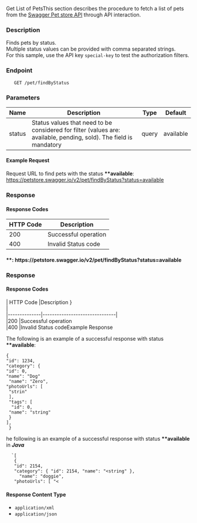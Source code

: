 <!DOCTYPE html>
<html>

<head>
  <meta charset="utf-8">
  <meta name="viewport" content="width=device-width, initial-scale=1.0">
  <title>PetStore</title>
  <link rel="stylesheet" href="https://stackedit.io/style.css" />
</head>

<body class="stackedit">
  <div class="stackedit__html"><p>Get List of PetsThis section describes the procedure to fetch a list of pets from the  <a href="https://petstore.swagger.io/">Swagger Pet store API</a> through API interaction.</p>
<h3 id="description">Description</h3>
<p>Finds pets by status.<br>
Multiple status values can be provided with comma separated strings.<br>
For this sample, use the API key <code>special-key</code> to test the authorization filters.</p>
<h3 id="endpoint">Endpoint</h3>
<pre><code>   GET /pet/findByStatus
</code></pre>
<h3 id="parameters">Parameters</h3>
<table>
<thead>
<tr>
<th>Name</th>
<th>Description</th>
<th>Type</th>
<th>Default</th>
</tr>
</thead>
<tbody>
<tr>
<td>status</td>
<td>Status values that need to be considered for filter (values are: available, pending, sold). The field is mandatory</td>
<td>query</td>
<td>available</td>
</tr>
</tbody>
</table><h4 id="example-requesth4">Example Request</h4>
<p>
Request URL to find pets with the status <strong>**available</strong>:<br>
<a href="https://petstore.swagger.io/v2/pet/findByStatus?status=available">https://petstore.swagger.io/v2/pet/findByStatus?status=available</a></p>
<h3 id="response">Response</h3>
<h4 id="response-codes">Response Codes</h4>
<table>
<thead>
<tr>
<th>HTTP Code</th>
<th>Description</th>
</tr>
</thead>
<tbody>
<tr>
<td>200</td>
<td>Successful operation</td>
</tr>
<tr>
<td>400</td>
<td>Invalid Status code</td>
</tr>
</tbody>
</table><h4 id="example-response">**: 
https://petstore.swagger.io/v2/pet/findByStatus?status=available
</h4><h3 id="response">Response</h3>
<h4 id="response-codes">Response Codes</h4>
<p>| HTTP Code       |Description    }<br>
|<br>
|--------------|-------------------------------|<br>
|200           |Successful operation<br>
|400           |Invalid Status codeExample Response</p>
<p>
The following is an example of a successful  response with status <strong>**available</strong>:</p>
<pre><code>{
"id": 1234,
"category": {
"id": 0,
"name": "Dog"
 "name": "Zero",
"photoUrls": [
 "strin"
 ],
 "tags": [
  "id": 0,
 "name": "string"
 }
],
 }
</code></pre>
<p>he following is an example of a successful  response with status <strong>**available</strong> in <em><strong>Java</strong></em></p>
<pre><code>  `[ 
   { 
   "id": 2154, 
   "category": { "id": 2154, "name": "&lt;string" }, 
     "name": "doggie", 
   "photoUrls": [ "&lt;</code></pre><p></p>
<h4 id="response-content-type">Response Content Type</h4>
<ul>
<li><code>application/xml</code></li>
<li><code>application/json</code></li>
</ul>



</div>
</body>

</html>
